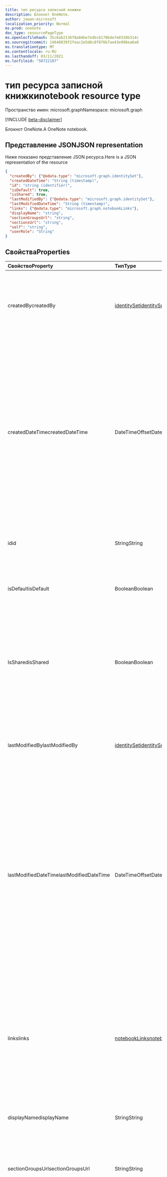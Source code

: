 ```yaml
---
title: тип ресурса записной книжки
description: Блокнот OneNote.
author: jewan-microsoft
localization_priority: Normal
ms.prod: onenote
doc_type: resourcePageType
ms.openlocfilehash: 35c6ab2136f8a04be7edbc6170b4e7e0328b314c
ms.sourcegitcommit: 14648839f2feac2e5d6c8f876b7ae43e996ea6a0
ms.translationtype: MT
ms.contentlocale: ru-RU
ms.lasthandoff: 03/11/2021
ms.locfileid: "50722107"
---
```

# <a name="notebook-resource-type"></a><span data-ttu-id="61804-103">тип ресурса записной книжки</span><span class="sxs-lookup"><span data-stu-id="61804-103">notebook resource type</span></span>

<span data-ttu-id="61804-104">Пространство имен: microsoft.graph</span><span class="sxs-lookup"><span data-stu-id="61804-104">Namespace: microsoft.graph</span></span>

[!INCLUDE [beta-disclaimer](../../includes/beta-disclaimer.md)]

<span data-ttu-id="61804-105">Блокнот OneNote.</span><span class="sxs-lookup"><span data-stu-id="61804-105">A OneNote notebook.</span></span>

## <a name="json-representation"></a><span data-ttu-id="61804-106">Представление JSON</span><span class="sxs-lookup"><span data-stu-id="61804-106">JSON representation</span></span>

<span data-ttu-id="61804-107">Ниже показано представление JSON ресурса.</span><span class="sxs-lookup"><span data-stu-id="61804-107">Here is a JSON representation of the resource</span></span>

<!-- {
  "blockType": "resource",
  "keyProperty":"id",
  "optionalProperties": [
    "sectionGroups",
    "sections"
  ],
  "@odata.type": "microsoft.graph.notebook"
}-->

```json
{
  "createdBy": {"@odata.type": "microsoft.graph.identitySet"},
  "createdDateTime": "String (timestamp)",
  "id": "string (identifier)",
  "isDefault": true,
  "isShared": true,
  "lastModifiedBy": {"@odata.type": "microsoft.graph.identitySet"},
  "lastModifiedDateTime": "String (timestamp)",
  "links": {"@odata.type": "microsoft.graph.notebookLinks"},
  "displayName": "string",
  "sectionGroupsUrl": "string",
  "sectionsUrl": "string",
  "self": "string",
  "userRole": "String"
}

```
## <a name="properties"></a><span data-ttu-id="61804-108">Свойства</span><span class="sxs-lookup"><span data-stu-id="61804-108">Properties</span></span>
| <span data-ttu-id="61804-109">Свойство</span><span class="sxs-lookup"><span data-stu-id="61804-109">Property</span></span>     | <span data-ttu-id="61804-110">Тип</span><span class="sxs-lookup"><span data-stu-id="61804-110">Type</span></span>   |<span data-ttu-id="61804-111">Описание</span><span class="sxs-lookup"><span data-stu-id="61804-111">Description</span></span>|
|:---------------|:--------|:----------|
|<span data-ttu-id="61804-112">createdBy</span><span class="sxs-lookup"><span data-stu-id="61804-112">createdBy</span></span>|[<span data-ttu-id="61804-113">identitySet</span><span class="sxs-lookup"><span data-stu-id="61804-113">identitySet</span></span>](identityset.md)|<span data-ttu-id="61804-p101">Идентификатор пользователя, устройства или приложения, создавшего элемент. Только для чтения.</span><span class="sxs-lookup"><span data-stu-id="61804-p101">Identity of the user, device, and application which created the item. Read-only.</span></span>|
|<span data-ttu-id="61804-116">createdDateTime</span><span class="sxs-lookup"><span data-stu-id="61804-116">createdDateTime</span></span>|<span data-ttu-id="61804-117">DateTimeOffset</span><span class="sxs-lookup"><span data-stu-id="61804-117">DateTimeOffset</span></span>|<span data-ttu-id="61804-118">Дата и время создания записной книжки.</span><span class="sxs-lookup"><span data-stu-id="61804-118">The date and time when the notebook was created.</span></span> <span data-ttu-id="61804-119">Метка времени представляет сведения о времени и дате с использованием формата ISO 8601 (всегда используется формат UTC).</span><span class="sxs-lookup"><span data-stu-id="61804-119">The timestamp represents date and time information using ISO 8601 format and is always in UTC time.</span></span> <span data-ttu-id="61804-120">Например, значение полуночи 1 января 2014 г. в формате UTC: `2014-01-01T00:00:00Z`.</span><span class="sxs-lookup"><span data-stu-id="61804-120">For example, midnight UTC on Jan 1, 2014 is `2014-01-01T00:00:00Z`.</span></span> <span data-ttu-id="61804-121">Только для чтения.</span><span class="sxs-lookup"><span data-stu-id="61804-121">Read-only.</span></span>|
|<span data-ttu-id="61804-122">id</span><span class="sxs-lookup"><span data-stu-id="61804-122">id</span></span>|<span data-ttu-id="61804-123">String</span><span class="sxs-lookup"><span data-stu-id="61804-123">String</span></span>|<span data-ttu-id="61804-124">Уникальный идентификатор записной книжки.</span><span class="sxs-lookup"><span data-stu-id="61804-124">The unique identifier of the notebook.</span></span> <span data-ttu-id="61804-125">Только для чтения.</span><span class="sxs-lookup"><span data-stu-id="61804-125">Read-only.</span></span>|
|<span data-ttu-id="61804-126">isDefault</span><span class="sxs-lookup"><span data-stu-id="61804-126">isDefault</span></span>|<span data-ttu-id="61804-127">Boolean</span><span class="sxs-lookup"><span data-stu-id="61804-127">Boolean</span></span>|<span data-ttu-id="61804-128">Указывает, является ли это ноутбук пользователя по умолчанию.</span><span class="sxs-lookup"><span data-stu-id="61804-128">Indicates whether this is the user's default notebook.</span></span> <span data-ttu-id="61804-129">Только для чтения.</span><span class="sxs-lookup"><span data-stu-id="61804-129">Read-only.</span></span>|
|<span data-ttu-id="61804-130">IsShared</span><span class="sxs-lookup"><span data-stu-id="61804-130">isShared</span></span>|<span data-ttu-id="61804-131">Boolean</span><span class="sxs-lookup"><span data-stu-id="61804-131">Boolean</span></span>|<span data-ttu-id="61804-132">Указывает, является ли записная книжка общей.</span><span class="sxs-lookup"><span data-stu-id="61804-132">Indicates whether the notebook is shared.</span></span> <span data-ttu-id="61804-133">Если да, ее содержимое, кроме владельца, могут видеть другие люди.</span><span class="sxs-lookup"><span data-stu-id="61804-133">If true, the contents of the notebook can be seen by people other than the owner.</span></span> <span data-ttu-id="61804-134">Только для чтения.</span><span class="sxs-lookup"><span data-stu-id="61804-134">Read-only.</span></span>|
|<span data-ttu-id="61804-135">lastModifiedBy</span><span class="sxs-lookup"><span data-stu-id="61804-135">lastModifiedBy</span></span>|[<span data-ttu-id="61804-136">identitySet</span><span class="sxs-lookup"><span data-stu-id="61804-136">identitySet</span></span>](identityset.md)|<span data-ttu-id="61804-p106">Идентификатор пользователя, устройства или приложения, создавшего элемент. Только для чтения.</span><span class="sxs-lookup"><span data-stu-id="61804-p106">Identity of the user, device, and application which created the item. Read-only.</span></span>|
|<span data-ttu-id="61804-139">lastModifiedDateTime</span><span class="sxs-lookup"><span data-stu-id="61804-139">lastModifiedDateTime</span></span>|<span data-ttu-id="61804-140">DateTimeOffset</span><span class="sxs-lookup"><span data-stu-id="61804-140">DateTimeOffset</span></span>|<span data-ttu-id="61804-141">Дата и время последнего изменения записной книжки.</span><span class="sxs-lookup"><span data-stu-id="61804-141">The date and time when the notebook was last modified.</span></span> <span data-ttu-id="61804-142">Метка времени представляет сведения о времени и дате с использованием формата ISO 8601 (всегда используется формат UTC).</span><span class="sxs-lookup"><span data-stu-id="61804-142">The timestamp represents date and time information using ISO 8601 format and is always in UTC time.</span></span> <span data-ttu-id="61804-143">Например, значение полуночи 1 января 2014 г. в формате UTC: `2014-01-01T00:00:00Z`.</span><span class="sxs-lookup"><span data-stu-id="61804-143">For example, midnight UTC on Jan 1, 2014 is `2014-01-01T00:00:00Z`.</span></span> <span data-ttu-id="61804-144">Только для чтения.</span><span class="sxs-lookup"><span data-stu-id="61804-144">Read-only.</span></span>|
|<span data-ttu-id="61804-145">links</span><span class="sxs-lookup"><span data-stu-id="61804-145">links</span></span>|[<span data-ttu-id="61804-146">notebookLinks</span><span class="sxs-lookup"><span data-stu-id="61804-146">notebookLinks</span></span>](notebooklinks.md)|<span data-ttu-id="61804-147">Ссылки для открытия записной книжки.</span><span class="sxs-lookup"><span data-stu-id="61804-147">Links for opening the notebook.</span></span> <span data-ttu-id="61804-148">Ссылка `oneNoteClientURL` открывает записную книжку в родном клиенте OneNote, если она установлена.</span><span class="sxs-lookup"><span data-stu-id="61804-148">The `oneNoteClientURL` link opens the notebook in the OneNote native client if it's installed.</span></span> <span data-ttu-id="61804-149">Ссылка `oneNoteWebURL` открывает записную книжку в OneNote в Интернете.</span><span class="sxs-lookup"><span data-stu-id="61804-149">The `oneNoteWebURL` link opens the notebook in OneNote on the web.</span></span>|
|<span data-ttu-id="61804-150">displayName</span><span class="sxs-lookup"><span data-stu-id="61804-150">displayName</span></span>|<span data-ttu-id="61804-151">String</span><span class="sxs-lookup"><span data-stu-id="61804-151">String</span></span>|<span data-ttu-id="61804-152">Имя записной книжки.</span><span class="sxs-lookup"><span data-stu-id="61804-152">The name of the notebook.</span></span>|
|<span data-ttu-id="61804-153">sectionGroupsUrl</span><span class="sxs-lookup"><span data-stu-id="61804-153">sectionGroupsUrl</span></span>|<span data-ttu-id="61804-154">String</span><span class="sxs-lookup"><span data-stu-id="61804-154">String</span></span>|<span data-ttu-id="61804-155">URL-адрес `sectionGroups` свойства навигации, который возвращает все группы разделов в записной книжке.</span><span class="sxs-lookup"><span data-stu-id="61804-155">The URL for the `sectionGroups` navigation property, which returns all the section groups in the notebook.</span></span> <span data-ttu-id="61804-156">Только для чтения.</span><span class="sxs-lookup"><span data-stu-id="61804-156">Read-only.</span></span>|
|<span data-ttu-id="61804-157">sectionsUrl</span><span class="sxs-lookup"><span data-stu-id="61804-157">sectionsUrl</span></span>|<span data-ttu-id="61804-158">String</span><span class="sxs-lookup"><span data-stu-id="61804-158">String</span></span>|<span data-ttu-id="61804-159">URL-адрес `sections` свойства навигации, который возвращает все разделы в записной книжке.</span><span class="sxs-lookup"><span data-stu-id="61804-159">The URL for the `sections` navigation property, which returns all the sections in the notebook.</span></span> <span data-ttu-id="61804-160">Только для чтения.</span><span class="sxs-lookup"><span data-stu-id="61804-160">Read-only.</span></span>|
|<span data-ttu-id="61804-161">self</span><span class="sxs-lookup"><span data-stu-id="61804-161">self</span></span>|<span data-ttu-id="61804-162">String</span><span class="sxs-lookup"><span data-stu-id="61804-162">String</span></span>|<span data-ttu-id="61804-163">Конечная точка, где можно получить сведения о записной книжке.</span><span class="sxs-lookup"><span data-stu-id="61804-163">The endpoint where you can get details about the notebook.</span></span> <span data-ttu-id="61804-164">Только для чтения.</span><span class="sxs-lookup"><span data-stu-id="61804-164">Read-only.</span></span>|
|<span data-ttu-id="61804-165">userRole</span><span class="sxs-lookup"><span data-stu-id="61804-165">userRole</span></span>|<span data-ttu-id="61804-166">String</span><span class="sxs-lookup"><span data-stu-id="61804-166">String</span></span>|<span data-ttu-id="61804-167">Возможные значения: `Owner`, `Contributor`, `Reader`, `None`.</span><span class="sxs-lookup"><span data-stu-id="61804-167">Possible values are: `Owner`, `Contributor`, `Reader`, `None`.</span></span> <span data-ttu-id="61804-168">Владелец представляет доступ к записной книжке на уровне владельца.</span><span class="sxs-lookup"><span data-stu-id="61804-168">Owner represents owner-level access to the notebook.</span></span> <span data-ttu-id="61804-169">Автор представляет доступ к записной книжке для чтения и записи.</span><span class="sxs-lookup"><span data-stu-id="61804-169">Contributor represents read/write access to the notebook.</span></span> <span data-ttu-id="61804-170">Reader представляет доступ только для чтения к записной книжке.</span><span class="sxs-lookup"><span data-stu-id="61804-170">Reader represents read-only access to the notebook.</span></span> <span data-ttu-id="61804-171">Только для чтения.</span><span class="sxs-lookup"><span data-stu-id="61804-171">Read-only.</span></span>|

## <a name="relationships"></a><span data-ttu-id="61804-172">Связи</span><span class="sxs-lookup"><span data-stu-id="61804-172">Relationships</span></span>
| <span data-ttu-id="61804-173">Связь</span><span class="sxs-lookup"><span data-stu-id="61804-173">Relationship</span></span> | <span data-ttu-id="61804-174">Тип</span><span class="sxs-lookup"><span data-stu-id="61804-174">Type</span></span>   |<span data-ttu-id="61804-175">Описание</span><span class="sxs-lookup"><span data-stu-id="61804-175">Description</span></span>|
|:---------------|:--------|:----------|
|<span data-ttu-id="61804-176">sectionGroups</span><span class="sxs-lookup"><span data-stu-id="61804-176">sectionGroups</span></span>|<span data-ttu-id="61804-177">[коллекция sectionGroup](sectiongroup.md)</span><span class="sxs-lookup"><span data-stu-id="61804-177">[sectionGroup](sectiongroup.md) collection</span></span>|<span data-ttu-id="61804-178">Группы разделов в записной книжке.</span><span class="sxs-lookup"><span data-stu-id="61804-178">The section groups in the notebook.</span></span> <span data-ttu-id="61804-179">Только для чтения.</span><span class="sxs-lookup"><span data-stu-id="61804-179">Read-only.</span></span> <span data-ttu-id="61804-180">Допускает значение null.</span><span class="sxs-lookup"><span data-stu-id="61804-180">Nullable.</span></span>|
|<span data-ttu-id="61804-181">sections</span><span class="sxs-lookup"><span data-stu-id="61804-181">sections</span></span>|<span data-ttu-id="61804-182">[коллекция onenoteSection](onenotesection.md)</span><span class="sxs-lookup"><span data-stu-id="61804-182">[onenoteSection](onenotesection.md) collection</span></span>|<span data-ttu-id="61804-183">Разделы в записной книжке.</span><span class="sxs-lookup"><span data-stu-id="61804-183">The sections in the notebook.</span></span> <span data-ttu-id="61804-184">Только для чтения.</span><span class="sxs-lookup"><span data-stu-id="61804-184">Read-only.</span></span> <span data-ttu-id="61804-185">Допускается значение null.</span><span class="sxs-lookup"><span data-stu-id="61804-185">Nullable.</span></span>|

## <a name="methods"></a><span data-ttu-id="61804-186">Методы</span><span class="sxs-lookup"><span data-stu-id="61804-186">Methods</span></span>

| <span data-ttu-id="61804-187">Метод</span><span class="sxs-lookup"><span data-stu-id="61804-187">Method</span></span>           | <span data-ttu-id="61804-188">Возвращаемый тип</span><span class="sxs-lookup"><span data-stu-id="61804-188">Return Type</span></span>    |<span data-ttu-id="61804-189">Описание</span><span class="sxs-lookup"><span data-stu-id="61804-189">Description</span></span>|
|:---------------|:--------|:----------|
|[<span data-ttu-id="61804-190">Вывод записной книжки</span><span class="sxs-lookup"><span data-stu-id="61804-190">Get notebook</span></span>](../api/notebook-get.md) | [<span data-ttu-id="61804-191">notebook</span><span class="sxs-lookup"><span data-stu-id="61804-191">notebook</span></span>](notebook.md) |<span data-ttu-id="61804-192">Ознакомьтесь с свойствами и отношениями записной книжки.</span><span class="sxs-lookup"><span data-stu-id="61804-192">Read the properties and relationships of the notebook.</span></span>|
|[<span data-ttu-id="61804-193">getRecentNotebooks</span><span class="sxs-lookup"><span data-stu-id="61804-193">getRecentNotebooks</span></span>](../api/notebook-getrecentnotebooks.md) | <span data-ttu-id="61804-194">[recentNotebook](recentnotebook.md) collection</span><span class="sxs-lookup"><span data-stu-id="61804-194">[recentNotebook](recentnotebook.md) collection</span></span> | <span data-ttu-id="61804-195">Получите коллекцию записных книжек, которые недавно открывал пользователь.</span><span class="sxs-lookup"><span data-stu-id="61804-195">Get a collection of the most recently accessed notebooks for the user.</span></span> |
|[<span data-ttu-id="61804-196">getNotebookFromWebUrl</span><span class="sxs-lookup"><span data-stu-id="61804-196">getNotebookFromWebUrl</span></span>](../api/notebook-getnotebookfromweburl.md) | [<span data-ttu-id="61804-197">notebook</span><span class="sxs-lookup"><span data-stu-id="61804-197">notebook</span></span>](notebook.md) | <span data-ttu-id="61804-198">Извлечение свойств и связей объекта записной книжки с помощью url-адреса.</span><span class="sxs-lookup"><span data-stu-id="61804-198">Retrieve the properties and relationships of a notebook object using its URL path.</span></span> |
|[<span data-ttu-id="61804-199">Создание группы разделов</span><span class="sxs-lookup"><span data-stu-id="61804-199">Create section group</span></span>](../api/notebook-post-sectiongroups.md) |[<span data-ttu-id="61804-200">sectionGroup</span><span class="sxs-lookup"><span data-stu-id="61804-200">sectionGroup</span></span>](sectiongroup.md)| <span data-ttu-id="61804-201">Создайте группу разделов, разместив в разделеGroups коллекцию в указанной записной книжке.</span><span class="sxs-lookup"><span data-stu-id="61804-201">Create a section group by posting to the sectionGroups collection in the specified notebook.</span></span>|
|[<span data-ttu-id="61804-202">Перечисление групп разделов</span><span class="sxs-lookup"><span data-stu-id="61804-202">List section groups</span></span>](../api/notebook-list-sectiongroups.md) |<span data-ttu-id="61804-203">[коллекция sectionGroup](sectiongroup.md)</span><span class="sxs-lookup"><span data-stu-id="61804-203">[sectionGroup](sectiongroup.md) collection</span></span>| <span data-ttu-id="61804-204">Получите коллекцию групп разделов в указанной записной книжке.</span><span class="sxs-lookup"><span data-stu-id="61804-204">Get a collection of section groups in the specified notebook.</span></span>|
|[<span data-ttu-id="61804-205">Создание раздела</span><span class="sxs-lookup"><span data-stu-id="61804-205">Create section</span></span>](../api/notebook-post-sections.md) |[<span data-ttu-id="61804-206">onenoteSection</span><span class="sxs-lookup"><span data-stu-id="61804-206">onenoteSection</span></span>](onenotesection.md)| <span data-ttu-id="61804-207">Создайте раздел, разместив в коллекции разделов в указанной записной книжке.</span><span class="sxs-lookup"><span data-stu-id="61804-207">Create a section by posting to the sections collection in the specified notebook.</span></span>|
|[<span data-ttu-id="61804-208">Перечисление разделов</span><span class="sxs-lookup"><span data-stu-id="61804-208">List sections</span></span>](../api/notebook-list-sections.md) |<span data-ttu-id="61804-209">[коллекция onenoteSection](onenotesection.md)</span><span class="sxs-lookup"><span data-stu-id="61804-209">[onenoteSection](onenotesection.md) collection</span></span>| <span data-ttu-id="61804-210">Получите коллекцию разделов в указанной записной книжке.</span><span class="sxs-lookup"><span data-stu-id="61804-210">Get a collection of sections in the specified notebook.</span></span>|
|[<span data-ttu-id="61804-211">copyNotebook</span><span class="sxs-lookup"><span data-stu-id="61804-211">copyNotebook</span></span>](../api/notebook-copynotebook.md)| <span data-ttu-id="61804-212">Нет</span><span class="sxs-lookup"><span data-stu-id="61804-212">None</span></span> | <span data-ttu-id="61804-213">Копирует записную книжку.</span><span class="sxs-lookup"><span data-stu-id="61804-213">Copies a notebook.</span></span>|

<!-- uuid: 8fcb5dbc-d5aa-4681-8e31-b001d5168d79
2015-10-25 14:57:30 UTC -->
<!--
{
  "type": "#page.annotation",
  "description": "notebook resource",
  "keywords": "",
  "section": "documentation",
  "tocPath": "",
  "suppressions": []
}
-->


